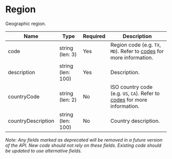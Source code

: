 # Region

Geographic region.

| Name | Type | Required | Description |
| - | - | - | - |
| code | string (len: 3) | Yes | Region code (e.g. `TX`, `MD`). Refer to [codes](https://github.com/fsmb/api-docs/tree/master/docs/codes) for more information. |
| description | string (len: 100) | Yes | Description. |
| countryCode | string (len: 2) | No | ISO country code (e.g. `US`, `CA`). Refer to [codes](https://github.com/fsmb/api-docs/tree/master/docs/codes) for more information. |
| countryDescription | string (len: 100) | No | Country description. |

*Note: Any fields marked as deprecated will be removed in a future version of the API. New code should not rely on these fields. Existing code should be updated to use alternative fields.*
